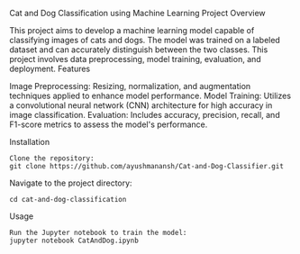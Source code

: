 Cat and Dog Classification using Machine Learning
Project Overview

This project aims to develop a machine learning model capable of classifying images of cats and dogs. The model was trained on a labeled dataset and can accurately distinguish between the two classes. This project involves data preprocessing, model training, evaluation, and deployment.
Features

Image Preprocessing: Resizing, normalization, and augmentation techniques applied to enhance model performance.
Model Training: Utilizes a convolutional neural network (CNN) architecture for high accuracy in image classification.
Evaluation: Includes accuracy, precision, recall, and F1-score metrics to assess the model's performance.

Installation

    Clone the repository:
    git clone https://github.com/ayushmanansh/Cat-and-Dog-Classifier.git



Navigate to the project directory:

    cd cat-and-dog-classification

Usage

    Run the Jupyter notebook to train the model:
    jupyter notebook CatAndDog.ipynb

